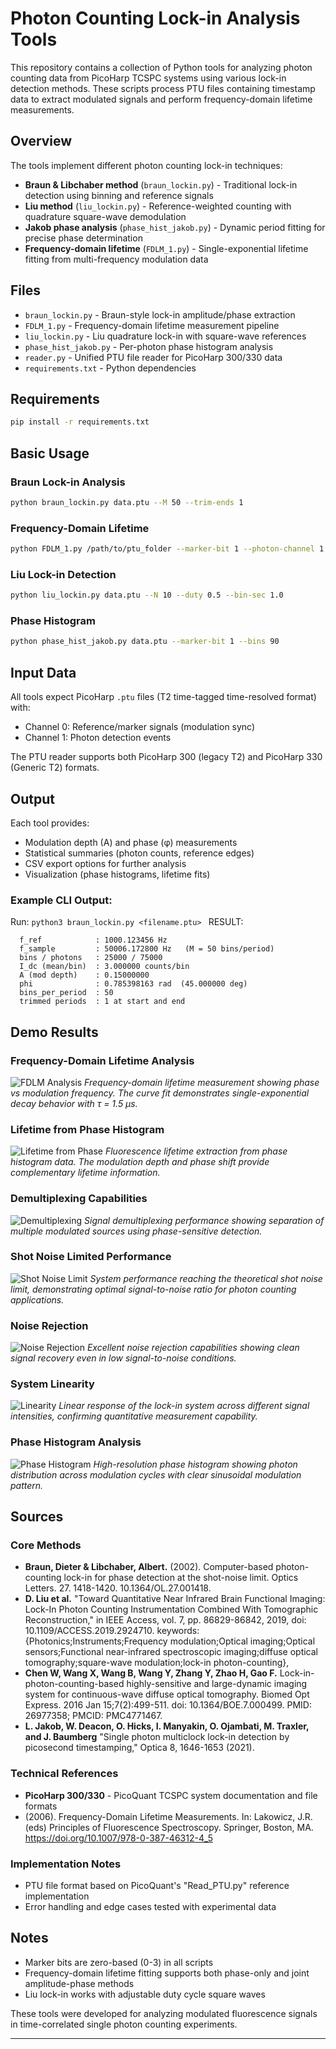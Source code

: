 # Photon Counting Lock-in Analysis Tools

This repository contains a collection of Python tools for analyzing photon counting data from PicoHarp TCSPC systems using various lock-in detection methods. These scripts process PTU files containing timestamp data to extract modulated signals and perform frequency-domain lifetime measurements.

## Overview

The tools implement different photon counting lock-in techniques:

- **Braun & Libchaber method** (`braun_lockin.py`) - Traditional lock-in detection using binning and reference signals
- **Liu method** (`liu_lockin.py`) - Reference-weighted counting with quadrature square-wave demodulation  
- **Jakob phase analysis** (`phase_hist_jakob.py`) - Dynamic period fitting for precise phase determination
- **Frequency-domain lifetime** (`FDLM_1.py`) - Single-exponential lifetime fitting from multi-frequency modulation data

## Files

- `braun_lockin.py` - Braun-style lock-in amplitude/phase extraction
- `FDLM_1.py` - Frequency-domain lifetime measurement pipeline
- `liu_lockin.py` - Liu quadrature lock-in with square-wave references
- `phase_hist_jakob.py` - Per-photon phase histogram analysis
- `reader.py` - Unified PTU file reader for PicoHarp 300/330 data
- `requirements.txt` - Python dependencies

## Requirements

```bash
pip install -r requirements.txt
```

## Basic Usage

### Braun Lock-in Analysis
```bash
python braun_lockin.py data.ptu --M 50 --trim-ends 1
```

### Frequency-Domain Lifetime
```bash
python FDLM_1.py /path/to/ptu_folder --marker-bit 1 --photon-channel 1 --N 10
```

### Liu Lock-in Detection  
```bash
python liu_lockin.py data.ptu --N 10 --duty 0.5 --bin-sec 1.0
```

### Phase Histogram
```bash
python phase_hist_jakob.py data.ptu --marker-bit 1 --bins 90
```

## Input Data

All tools expect PicoHarp `.ptu` files (T2 time-tagged time-resolved format) with:
- Channel 0: Reference/marker signals (modulation sync)
- Channel 1: Photon detection events

The PTU reader supports both PicoHarp 300 (legacy T2) and PicoHarp 330 (Generic T2) formats.

## Output

Each tool provides:
- Modulation depth (A) and phase (φ) measurements
- Statistical summaries (photon counts, reference edges)
- CSV export options for further analysis
- Visualization (phase histograms, lifetime fits)
  
### Example CLI Output:

Run: ```python3 braun_lockin.py <filename.ptu> ```
RESULT:
```
  f_ref            : 1000.123456 Hz
  f_sample         : 50006.172800 Hz   (M = 50 bins/period)
  bins / photons   : 25000 / 75000
  I_dc (mean/bin)  : 3.000000 counts/bin
  A (mod depth)    : 0.15000000
  phi              : 0.785398163 rad  (45.000000 deg)
  bins_per_period  : 50
  trimmed periods  : 1 at start and end
```

## Demo Results

### Frequency-Domain Lifetime Analysis
![FDLM Analysis](demo/fdlm_curve.png)
*Frequency-domain lifetime measurement showing phase vs modulation frequency. The curve fit demonstrates single-exponential decay behavior with τ =  1.5 μs.*

### Lifetime from Phase Histogram
![Lifetime from Phase](demo/lifetime_phase_histogram.png)
*Fluorescence lifetime extraction from phase histogram data. The modulation depth and phase shift provide complementary lifetime information.*

### Demultiplexing Capabilities
![Demultiplexing](demo/demultiplexing.png)
*Signal demultiplexing performance showing separation of multiple modulated sources using phase-sensitive detection.*

### Shot Noise Limited Performance
![Shot Noise Limit](demo/shot_noise_limit.png)
*System performance reaching the theoretical shot noise limit, demonstrating optimal signal-to-noise ratio for photon counting applications.*

### Noise Rejection
![Noise Rejection](demo/noise_rejection.png)
*Excellent noise rejection capabilities showing clean signal recovery even in low signal-to-noise conditions.*

### System Linearity
![Linearity](demo/linearity.png)
*Linear response of the lock-in system across different signal intensities, confirming quantitative measurement capability.*

### Phase Histogram Analysis
![Phase Histogram](demo/phase_histogram.png)
*High-resolution phase histogram showing photon distribution across modulation cycles with clear sinusoidal modulation pattern.*

## Sources

### Core Methods
- **Braun, Dieter & Libchaber, Albert.** (2002). Computer-based photon-counting lock-in for phase detection at the shot-noise limit. Optics Letters. 27. 1418-1420. 10.1364/OL.27.001418. 
- **D. Liu et al.** "Toward Quantitative Near Infrared Brain Functional Imaging: Lock-In Photon Counting Instrumentation Combined With Tomographic Reconstruction," in IEEE Access, vol. 7, pp. 86829-86842, 2019, doi: 10.1109/ACCESS.2019.2924710.
keywords: {Photonics;Instruments;Frequency modulation;Optical imaging;Optical sensors;Functional near-infrared spectroscopic imaging;diffuse optical tomography;square-wave modulation;lock-in photon-counting},
- **Chen W, Wang X, Wang B, Wang Y, Zhang Y, Zhao H, Gao F.** Lock-in-photon-counting-based highly-sensitive and large-dynamic imaging system for continuous-wave diffuse optical tomography. Biomed Opt Express. 2016 Jan 15;7(2):499-511. doi: 10.1364/BOE.7.000499. PMID: 26977358; PMCID: PMC4771467.
- **L. Jakob, W. Deacon, O. Hicks, I. Manyakin, O. Ojambati, M. Traxler, and J. Baumberg** "Single photon multiclock lock-in detection by picosecond timestamping," Optica  8, 1646-1653 (2021).

### Technical References
- **PicoHarp 300/330** - PicoQuant TCSPC system documentation and file formats
- (2006). Frequency-Domain Lifetime Measurements. In: Lakowicz, J.R. (eds) Principles of Fluorescence Spectroscopy. Springer, Boston, MA. https://doi.org/10.1007/978-0-387-46312-4_5

### Implementation Notes
- PTU file format based on PicoQuant's "Read_PTU.py" reference implementation
- Error handling and edge cases tested with experimental data

## Notes
- Marker bits are zero-based (0-3) in all scripts
- Frequency-domain lifetime fitting supports both phase-only and joint amplitude-phase methods
- Liu lock-in works with adjustable duty cycle square waves

These tools were developed for analyzing modulated fluorescence signals in time-correlated single photon counting experiments.

---
